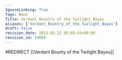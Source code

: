 ```yaml
---
IgnoreLinking: True
Tags: None
Title: Verdant Bountry of the Twilight Bayou
aliases: ['Verdant_Bountry_of_the_Twilight_Bayou']
draft: False
revision_date: 2013-03-22 05:05:43+00:00
revision_id: 19050
---
```


#REDIRECT [[Verdant Bounty of the Twilight Bayou]]